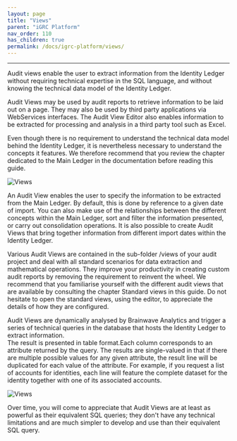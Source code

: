 ```yaml
---
layout: page
title: "Views"
parent: "iGRC Platform"
nav_order: 110
has_children: true
permalink: /docs/igrc-platform/views/
---
```

---

Audit views enable the user to extract information from the Identity Ledger without requiring technical expertise in the SQL language, and without knowing the technical data model of the Identity Ledger.   

Audit Views may be used by audit reports to retrieve information to be laid out on a page. They may also be used by third party applications via WebServices interfaces. The Audit View Editor also enables information to be extracted for processing and analysis in a third party tool such as Excel.   

Even though there is no requirement to understand the technical data model behind the Identity Ledger, it is nevertheless necessary to understand the concepts it features. We therefore recommend that you review the chapter dedicated to the Main Ledger in the documentation before reading this guide.   

![Views](igrc-platform/views/images/5.png "Views")    

An Audit View enables the user to specify the information to be extracted from the Main Ledger. By default, this is done by reference to a given date of import. You can also make use of the relationships between the different concepts within the Main Ledger, sort and filter the information presented, or carry out consolidation operations. It is also possible to create Audit Views that bring together information from different import dates within the Identity Ledger.   

Various Audit Views are contained in the sub-folder /views of your audit project and deal with all standard scenarios for data extraction and mathematical operations. They improve your productivity in creating custom audit reports by removing the requirement to reinvent the wheel. We recommend that you familiarise yourself with the different audit views that are available by consulting the chapter Standard views in this guide. Do not hesitate to open the standard views, using the editor, to appreciate the details of how they are configured.   

Audit Views are dynamically analysed by Brainwave Analytics and trigger a series of technical queries in the database that hosts the Identity Ledger to extract information.   
The result is presented in table format.Each column corresponds to an attribute returned by the query. The results are single-valued in that if there are multiple possible values for any given attribute, the result line will be duplicated for each value of the attribute. For example, if you request a list of accounts for identities, each line will feature the complete dataset for the identity together with one of its associated accounts.   

![Views](igrc-platform/views/images/4.png "Views")    

Over time, you will come to appreciate that Audit Views are at least as powerful as their equivalent SQL queries; they don't have any technical limitations and are much simpler to develop and use than their equivalent SQL query.
